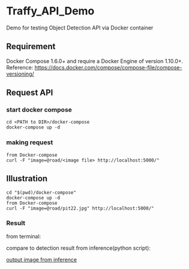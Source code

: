 # Traffy_API_Demo
Demo for testing Object Detection API via Docker container

## Requirement
Docker Compose 1.6.0+ and require a Docker Engine of version 1.10.0+.
Reference: https://docs.docker.com/compose/compose-file/compose-versioning/

## Request API

### start docker compose
```
cd <PATH to DIR>/docker-compose
docker-compose up -d
```

### making request
```
from Docker-compose
curl -F "image=@road/<image file> http://localhost:5000/"
```

## Illustration
```
cd "$(pwd)/docker-compose"
docker-compose up -d
from Docker-compose
curl -F "image=@road/pit22.jpg" http://localhost:5000/"
```
### Result
from terminal:

compare to detection result from inference(python script):

[output image from inference](../docker-compose/Test_Result/pit22.jpg)
